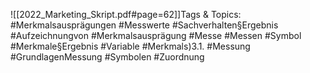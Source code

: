 
![[2022_Marketing_Skript.pdf#page=62]]Tags & Topics:
   #Merkmalsausprägungen
   #Messwerte
   #Sachverhalten§Ergebnis
   #Aufzeichnungvon
   #Merkmalsausprägung
   #Messe
   #Messen
   #Symbol
   #Merkmale§Ergebnis
   #Variable
   #Merkmals)3.1.
   #Messung
   #GrundlagenMessung
   #Symbolen
   #Zuordnung